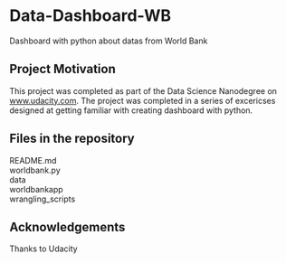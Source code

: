 # Data-Dashboard-WB

Dashboard with python about datas from World Bank

## Project Motivation
This project was completed as part of the Data Science Nanodegree on www.udacity.com. The project was completed in a series of excericses designed at getting familiar with creating dashboard with python. 

## Files in the repository
README.md </br>
worldbank.py</br>
data </br>
worldbankapp</br>
wrangling_scripts</br>

## Acknowledgements
Thanks to Udacity
